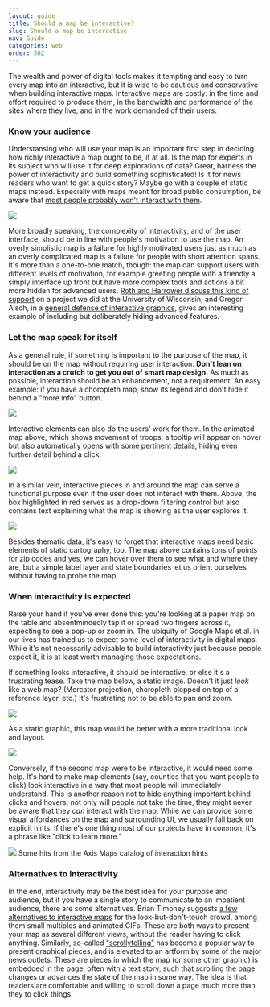 ```yaml
---
layout: guide
title: Should a map be interactive?
slug: Should a map be interactive
nav: Guide
categories: web
order: 502
---
```


The wealth and power of digital tools makes it tempting and easy to turn every map into an interactive, but it is wise to be cautious and conservative when building interactive maps. Interactive maps are costly: in the time and effort required to produce them, in the bandwidth and performance of the sites where they live, and in the work demanded of their users.

### Know your audience

Understansing who will use your map is an important first step in deciding how richly interactive a map ought to be, if at all. Is the map for experts in its subject who will use it for deep explorations of data? Great, harness the power of interactivity and build something sophisticated! Is it for news readers who want to get a quick story? Maybe go with a couple of static maps instead. Especially with maps meant for broad public consumption, be aware that [most people probably won't interact with them](http://mapbrief.com/2017/04/06/few-interact-with-our-interactive-maps-what-can-we-do-about-it/).

![](complexity_vs_motivation.jpg)

More broadly speaking, the complexity of interactivity, and of the user interface, should be in line with people's motivation to use the map. An overly simplistic map is a failure for highly motivated users just as much as an overly complicated map is a failure for people with short attention spans. It's more than a one-to-one match, though: the map can support users with different levels of motivation, for example greeting people with a friendly a simply interface up front but have more complex tools and actions a bit more hidden for advanced users. [Roth and Harrower discuss this kind of support](http://www.cartographicperspectives.org/index.php/journal/article/view/cp60-roth-harrower/292) on a project we did at the University of Wisconsin; and Gregor Aisch, in a [general defense of interactive graphics](https://www.vis4.net/blog/posts/in-defense-of-interactive-graphics/), gives an interesting example of including but deliberately hiding advanced features.

### Let the map speak for itself

As a general rule, if something is important to the purpose of the map, it should be on the map without requiring user interaction. **Don't lean on interaction as a crutch to get you out of smart map design.** As much as possible, interaction should be an enhancement, not a requirement. An easy example: if you have a choropleth map, show its legend and don't hide it behind a "more info" button.

![](revolt_tooltip.gif)

Interactive elements can also do the users' work for them. In the animated map above, which shows movement of troops, a tooltip will appear on hover but also automatically opens with some pertinent details, hiding even further detail behind a click.

![](eic_menu_control.gif)

In a similar vein, interactive pieces in and around the map can serve a functional purpose even if the user does not interact with them. Above, the box highlighted in red serves as a drop-down filtering control but also contains text explaining what the map is showing as the user explores it.

![](merck_labels.png)

Besides thematic data, it's easy to forget that interactive maps need basic elements of static cartography, too. The map above contains tons of points for zip codes and yes, we can hover over them to see what and where they are, but a simple label layer and state boundaries let us orient ourselves without having to probe the map.

### When interactivity is expected

Raise your hand if you've ever done this: you're looking at a paper map on the table and absentmindedly tap it or spread two fingers across it, expecting to see a pop-up or zoom in. The ubiquity of Google Maps et al. in our lives has trained us to expect some level of interactivity in digital maps. While it's not necessarily advisable to build interactivity just because people expect it, it is at least worth managing those expectations.

If something looks interactive, it should be interactive, or else it's a frustrating tease. Take the map below, a static image. Doesn't it just *look* like a web map? (Mercator projection, choropleth plopped on top of a reference layer, etc.) It's frustrating not to be able to pan and zoom.

![](static_choropleth.png)

As a static graphic, this map would be better with a more traditional look and layout.

![](static_map.png)

Conversely, if the second map were to be interactive, it would need some help. It's hard to make map elements (say, counties that you want people to click) look interactive in a way that most people will immediately understand. This is another reason not to hide anything important behind clicks and hovers: not only will people not take the time, they might never be aware that they *can* interact with the map. While we can provide some visual affordances on the map and surrounding UI, we usually fall back on explicit hints. If there's one thing most of our projects have in common, it's a phrase like "click to learn more."

![](learn_more.png)
<span class="caption">Some hits from the Axis Maps catalog of interaction hints</span>


### Alternatives to interactivity

In the end, interactivity may be the best idea for your purpose and audience, but if you have a single story to communicate to an impatient audience, there are some alternatives. Brian Timoney suggests [a few alternatives to interactive maps](http://mapbrief.com/2017/04/06/few-interact-with-our-interactive-maps-what-can-we-do-about-it/) for the look-but-don't-touch crowd, among them small multiples and animated GIFs. These are both ways to present your map as several different views, without the reader having to click anything. Similarly, so-called ["scrollytelling"](http://vallandingham.me/scroll_talk/) has become a popular way to present graphical pieces, and is elevated to an artform by some of the major news outlets. These are pieces in which the map (or some other graphic) is embedded in the page, often with a text story, such that scrolling the page changes or advances the state of the map in some way. The idea is that readers are comfortable and willing to scroll down a page much more than they to click things.
